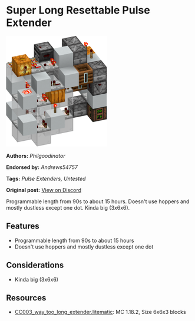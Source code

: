 # Super Long Resettable Pulse Extender
<img alt="area_render_25.png" src="images/area_render_25.png?raw=1" height="300px">

**Authors:** *Philgoodinator*

**Endorsed by:** *Andrews54757*

**Tags:** *Pulse Extenders, Untested*

**Original post:** [View on Discord](https://discord.com/channels/1375556143186837695/1388318581678407772)

Programmable length from 90s to about 15 hours. Doesn't use hoppers and mostly dustless except one dot. Kinda big (3x6x6).
## Features
- Programmable length from 90s to about 15 hours
- Doesn't use hoppers and mostly dustless except one dot
## Considerations
- Kinda big (3x6x6)

## Resources
- [CC003_way_too_long_extender.litematic](attachments/CC003_way_too_long_extender.litematic): MC 1.18.2, Size 6x6x3 blocks
